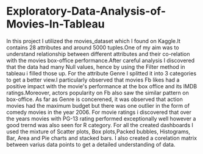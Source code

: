# Exploratory-Data-Analysis-of-Movies-In-Tableau
In this project I utilized the movies_dataset which I found on Kaggle.It contains 28 attributes and around 5000 tuples.One of my aim was to understand relationship between 
different attributes and their co-relation with the movies box-office performance.After careful analysis I discovered that the data had many Null values, hence by using the Filter method in tableau i 
filled those up. For the attribute Genre I splitted it into 3 categories to get a better view.I particularly observed that movies Fb likes had a positive impact with 
the movie's performance at the box office and its IMDB ratings.Moreover, actors popularity on Fb also saw the similar pattern on box-office.
As far as Genre is concerened, it was observed that action movies had the maximum budget but there was one outlier in the form of comedy movies in the year 2006.
For movie ratings i discovered that over the years movies with PG-13 rating performed exceptionally well however a good trernd was also seen for R category.
For all the created dashboards I used the mixture of Scatter plots, Box plots,Packed bubbles, Histograms, Bar, Area and Pie charts and stacked bars.
I also created a corelation matrix between varius data points to get a detailed understanding of data. 
